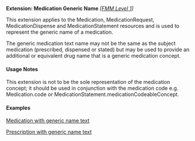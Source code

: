 **Extension: Medication Generic Name**  *[[FMM Level 1](guidance.html)]*

This extension applies to the Medication, MedicationRequest, MedicationDispense and MedicationStatement resources and is used to represent the generic name of a medication.

The generic medication text name may not be the same as the subject medication (prescribed, dispensed or stated) but may be used to provide an additional or equivalent drug name that is a generic medication concept.


#### Usage Notes
This extension is not to be the sole representation of the medication concept; it should be used in conjunction with the medication code e.g. Medication.code or MedicationStatement.medicationCodeableConcept.


#### Examples
[Medication with generic name text](Medication-BrandedPack1.html)

[Prescription with generic name text](MedicationRequest-medicationrequest-example2.html)


